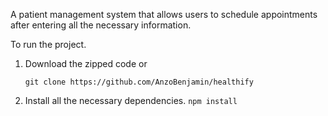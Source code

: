 A patient management system that allows users to schedule appointments after entering all the necessary information.

To run the project.

1. Download the zipped code or

   ``
   git clone https://github.com/AnzoBenjamin/healthify
   ``

2. Install all the necessary dependencies.
   ``
   npm install
   ``

